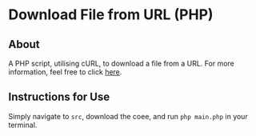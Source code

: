 # Download File from URL (PHP)

## About

A PHP script, utilising cURL, to download a file from a URL. For more information, feel free to click [here](https://www.php.net/manual/en/book.curl.php).

## Instructions for Use

Simply navigate to `src`, download the coee, and run `php main.php` in your terminal.
